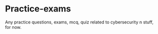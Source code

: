 # Practice-exams
Any practice questions, exams, mcq, quiz related to cybersecurity n stuff, for now.
